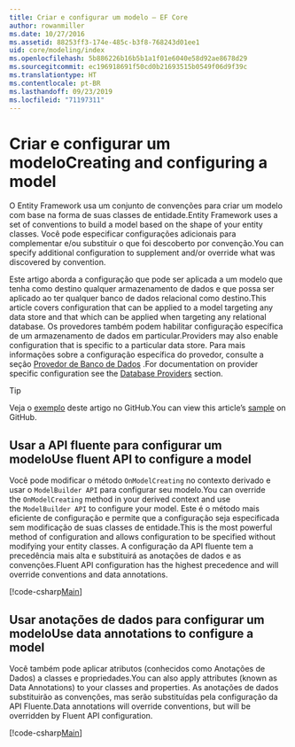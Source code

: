 ```yaml
---
title: Criar e configurar um modelo – EF Core
author: rowanmiller
ms.date: 10/27/2016
ms.assetid: 88253ff3-174e-485c-b3f8-768243d01ee1
uid: core/modeling/index
ms.openlocfilehash: 5b886226b16b5b1a1f01e6040e58d92ae8678d29
ms.sourcegitcommit: ec196918691f50cd0b21693515b0549f06d9f39c
ms.translationtype: HT
ms.contentlocale: pt-BR
ms.lasthandoff: 09/23/2019
ms.locfileid: "71197311"
---
```

# <a name="creating-and-configuring-a-model"></a><span data-ttu-id="93928-102">Criar e configurar um modelo</span><span class="sxs-lookup"><span data-stu-id="93928-102">Creating and configuring a model</span></span>

<span data-ttu-id="93928-103">O Entity Framework usa um conjunto de convenções para criar um modelo com base na forma de suas classes de entidade.</span><span class="sxs-lookup"><span data-stu-id="93928-103">Entity Framework uses a set of conventions to build a model based on the shape of your entity classes.</span></span> <span data-ttu-id="93928-104">Você pode especificar configurações adicionais para complementar e/ou substituir o que foi descoberto por convenção.</span><span class="sxs-lookup"><span data-stu-id="93928-104">You can specify additional configuration to supplement and/or override what was discovered by convention.</span></span>

<span data-ttu-id="93928-105">Este artigo aborda a configuração que pode ser aplicada a um modelo que tenha como destino qualquer armazenamento de dados e que possa ser aplicado ao ter qualquer banco de dados relacional como destino.</span><span class="sxs-lookup"><span data-stu-id="93928-105">This article covers configuration that can be applied to a model targeting any data store and that which can be applied when targeting any relational database.</span></span> <span data-ttu-id="93928-106">Os provedores também podem habilitar configuração específica de um armazenamento de dados em particular.</span><span class="sxs-lookup"><span data-stu-id="93928-106">Providers may also enable configuration that is specific to a particular data store.</span></span> <span data-ttu-id="93928-107">Para mais informações sobre a configuração específica do provedor, consulte a seção [Provedor de Banco de Dados](../providers/index.md) .</span><span class="sxs-lookup"><span data-stu-id="93928-107">For documentation on provider specific configuration see the [Database Providers](../providers/index.md) section.</span></span>

> [!TIP]  
> <span data-ttu-id="93928-108">Veja o [exemplo](https://github.com/aspnet/EntityFramework.Docs/tree/master/samples) deste artigo no GitHub.</span><span class="sxs-lookup"><span data-stu-id="93928-108">You can view this article’s [sample](https://github.com/aspnet/EntityFramework.Docs/tree/master/samples) on GitHub.</span></span>

## <a name="use-fluent-api-to-configure-a-model"></a><span data-ttu-id="93928-109">Usar a API fluente para configurar um modelo</span><span class="sxs-lookup"><span data-stu-id="93928-109">Use fluent API to configure a model</span></span>

<span data-ttu-id="93928-110">Você pode modificar o método `OnModelCreating` no contexto derivado e usar o `ModelBuilder API` para configurar seu modelo.</span><span class="sxs-lookup"><span data-stu-id="93928-110">You can override the `OnModelCreating` method in your derived context and use the `ModelBuilder API` to configure your model.</span></span> <span data-ttu-id="93928-111">Este é o método mais eficiente de configuração e permite que a configuração seja especificada sem modificação de suas classes de entidade.</span><span class="sxs-lookup"><span data-stu-id="93928-111">This is the most powerful method of configuration and allows configuration to be specified without modifying your entity classes.</span></span> <span data-ttu-id="93928-112">A configuração da API fluente tem a precedência mais alta e substituirá as anotações de dados e as convenções.</span><span class="sxs-lookup"><span data-stu-id="93928-112">Fluent API configuration has the highest precedence and will override conventions and data annotations.</span></span>

[!code-csharp[Main](../../../samples/core/Modeling/FluentAPI/Required.cs?highlight=11-13)]

## <a name="use-data-annotations-to-configure-a-model"></a><span data-ttu-id="93928-113">Usar anotações de dados para configurar um modelo</span><span class="sxs-lookup"><span data-stu-id="93928-113">Use data annotations to configure a model</span></span>

<span data-ttu-id="93928-114">Você também pode aplicar atributos (conhecidos como Anotações de Dados) a classes e propriedades.</span><span class="sxs-lookup"><span data-stu-id="93928-114">You can also apply attributes (known as Data Annotations) to your classes and properties.</span></span> <span data-ttu-id="93928-115">As anotações de dados substituirão as convenções, mas serão substituídas pela configuração da API Fluente.</span><span class="sxs-lookup"><span data-stu-id="93928-115">Data annotations will override conventions, but will be overridden by Fluent API configuration.</span></span>

[!code-csharp[Main](../../../samples/core/Modeling/DataAnnotations/Required.cs?highlight=14)]
